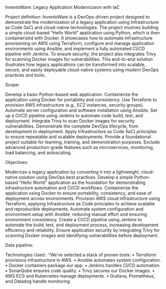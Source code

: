 
InventoWare: Legacy Application Modernizaion with IaC

Project definition:
InventoWare is a DevOps-driven project designed to demonstrate the modernization of a legacy application using Infrastructure as Code (IaC) and cloud-native technologies. The project involves building a simple cloud-based “Hello World” application using Python, which is then containerized with Docker. It showcases how to automate infrastructure provisioning on AWS using Terraform, configure and manage application environments using Ansible, and implement a fully automated CI/CD pipeline with Jenkins. To ensure security, the project also integrates Trivy for scanning Docker images for vulnerabilities. This end-to-end solution illustrates how legacy applications can be transformed into scalable, secure, and easily deployable cloud-native systems using modern DevOps practices and tools.

Scope:

Develop a basic Python-based web application.
Containerize the application using Docker for portability and consistency.
Use Terraform to provision AWS infrastructure (e.g., EC2 instances, security groups).
Automate server configuration and software installation using Ansible.
Set up a CI/CD pipeline using Jenkins to automate code build, test, and deployment.
Integrate Trivy to scan Docker images for security vulnerabilities.
Demonstrate the complete DevOps lifecycle, from development to deployment.
Apply Infrastructure as Code (IaC) principles to ensure repeatable and scalable deployments.
Provide a foundational project suitable for learning, training, and demonstration purposes.
Exclude advanced production-grade features such as microservices, monitoring, load balancing, and autoscaling.

Objectives:

Modernize a legacy application by converting it into a lightweight, cloud-native solution using DevOps best practices.
Develop a simple Python-based "Hello World" application as the foundation for demonstrating infrastructure automation and CI/CD workflows.
Containerize the application using Docker to ensure portability, consistency, and ease of deployment across environments.
Provision AWS cloud infrastructure using Terraform, applying Infrastructure as Code principles to achieve scalable and reproducible deployments.
Automate system configuration and environment setup with Ansible, reducing manual effort and ensuring environment consistency.
Create a CI/CD pipeline using Jenkins to automate the build, test, and deployment process, increasing development efficiency and reliability.
Ensure application security by integrating Trivy for scanning Docker images and identifying vulnerabilities before deployment.

Data pipeline:

 Technologies Used : “We’ve selected a stack of proven tools: 
• Terraform provisions infrastructure in AWS. 
• Ansible automates system configuration. 
• Docker containers package our app. 
• Jenkins handles CI/CD automation. 
• SonarQube ensures code quality. 
• Trivy secures our Docker images. 
• AWS ECS and Kubernetes manage deployments. 
• Grafana, Prometheus, and Datadog handle monitoring
